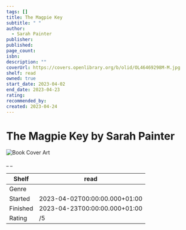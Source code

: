 ```yaml
---
tags: []
title: The Magpie Key
subtitle: " "
author:
  - Sarah Painter
publisher: 
published: 
page_count: 
isbn: 
description: ""
coverUrl: https://covers.openlibrary.org/b/olid/OL46469298M-M.jpg
shelf: read
owned: true
start_date: 2023-04-02
end_date: 2023-04-23
rating: 
recommended_by: 
created: 2023-04-24
---
```


# The Magpie Key by Sarah Painter

![Book Cover Art](https://covers.openlibrary.org/b/olid/OL46469298M-M.jpg)

_ _

| Shelf | read |
| --- | --- |
| Genre |  |
| Started | 2023-04-02T00:00:00.000+01:00 |
| Finished | 2023-04-23T00:00:00.000+01:00 |
| Rating | /5 |

